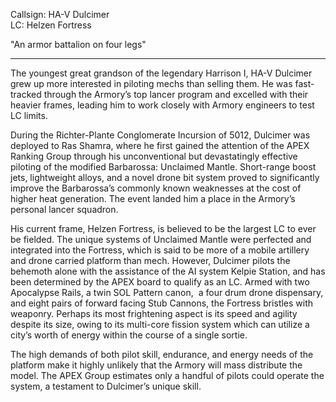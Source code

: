 
Callsign: HA-V Dulcimer<br>LC: Helzen Fortress

"An armor battalion on four legs"

---

The youngest great grandson of the legendary Harrison I, HA-V Dulcimer grew up more interested in piloting mechs than selling them. He was fast-tracked through the Armory’s top lancer program and excelled with their heavier frames, leading him to work closely with Armory engineers to test LC limits.

During the Richter-Plante Conglomerate Incursion of 5012, Dulcimer was deployed to Ras Shamra, where he first gained the attention of the APEX Ranking Group through his unconventional but devastatingly effective piloting of the modified Barbarossa: Unclaimed Mantle. Short-range boost jets, lightweight alloys, and a novel drone bit system proved to significantly improve the Barbarossa’s commonly known weaknesses at the cost of higher heat generation. The event landed him a place in the Armory’s personal lancer squadron.  

His current frame, Helzen Fortress, is believed to be the largest LC to ever be fielded. The unique systems of Unclaimed Mantle were perfected and integrated into the Fortress, which is said to be more of a mobile artillery and drone carried platform than mech. However, Dulcimer pilots the behemoth alone with the assistance of the AI system Kelpie Station, and has been determined by the APEX board to qualify as an LC. Armed with two Apocalypse Rails, a twin SOL Pattern canon,  a four drum drone dispensary, and eight pairs of forward facing Stub Cannons, the Fortress bristles with weaponry. Perhaps its most frightening aspect is its speed and agility despite its size, owing to its multi-core fission system which can utilize a city’s worth of energy within the course of a single sortie. 

The high demands of both pilot skill, endurance, and energy needs of the platform make it highly unlikely that the Armory will mass distribute the model. The APEX Group estimates only a handful of pilots could operate the system, a testament to Dulcimer’s unique skill.